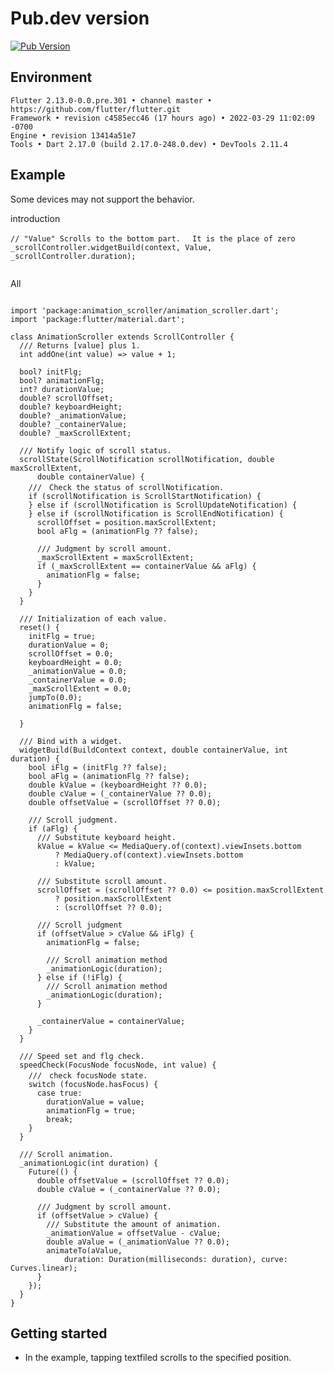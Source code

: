 <!-- 
This README describes the package. If you publish this package to pub.dev,
this README's contents appear on the landing page for your package.

For information about how to write a good package README, see the guide for
[writing package pages](https://dart.dev/guides/libraries/writing-package-pages). 

For general information about developing packages, see the Dart guide for
[creating packages](https://dart.dev/guides/libraries/create-library-packages)
and the Flutter guide for
[developing packages and plugins](https://flutter.dev/developing-packages). 
-->


# Pub.dev version

[![Pub Version](https://img.shields.io/pub/v/animation_scroller?color=emerald)](https://pub.dev/packages/animation_scroller/versions/)



## Environment

```
Flutter 2.13.0-0.0.pre.301 • channel master • https://github.com/flutter/flutter.git
Framework • revision c4585ecc46 (17 hours ago) • 2022-03-29 11:02:09 -0700
Engine • revision 13414a51e7
Tools • Dart 2.17.0 (build 2.17.0-248.0.dev) • DevTools 2.11.4
```


## Example

Some devices may not support the behavior.


introduction

```
// "Value" Scrolls to the bottom part.　 It is the place of zero
_scrollController.widgetBuild(context, Value, _scrollController.duration);
     
```

All 
```

import 'package:animation_scroller/animation_scroller.dart';
import 'package:flutter/material.dart';

class AnimationScroller extends ScrollController {
  /// Returns [value] plus 1.
  int addOne(int value) => value + 1;

  bool? initFlg;
  bool? animationFlg;
  int? durationValue;
  double? scrollOffset;
  double? keyboardHeight;
  double? _animationValue;
  double? _containerValue;
  double? _maxScrollExtent;

  /// Notify logic of scroll status.
  scrollState(ScrollNotification scrollNotification, double maxScrollExtent,
      double containerValue) {
    ///　Check the status of scrollNotification.
    if (scrollNotification is ScrollStartNotification) {
    } else if (scrollNotification is ScrollUpdateNotification) {
    } else if (scrollNotification is ScrollEndNotification) {
      scrollOffset = position.maxScrollExtent;
      bool aFlg = (animationFlg ?? false);

      /// Judgment by scroll amount.
      _maxScrollExtent = maxScrollExtent;
      if (_maxScrollExtent == containerValue && aFlg) {
        animationFlg = false;
      }
    }
  }

  /// Initialization of each value.
  reset() {
    initFlg = true;
    durationValue = 0;
    scrollOffset = 0.0;
    keyboardHeight = 0.0;
    _animationValue = 0.0;
    _containerValue = 0.0;
    _maxScrollExtent = 0.0;
    jumpTo(0.0);
    animationFlg = false;

  }

  /// Bind with a widget.
  widgetBuild(BuildContext context, double containerValue, int duration) {
    bool iFlg = (initFlg ?? false);
    bool aFlg = (animationFlg ?? false);
    double kValue = (keyboardHeight ?? 0.0);
    double cValue = (_containerValue ?? 0.0);
    double offsetValue = (scrollOffset ?? 0.0);

    /// Scroll judgment.
    if (aFlg) {
      /// Substitute keyboard height.
      kValue = kValue <= MediaQuery.of(context).viewInsets.bottom
          ? MediaQuery.of(context).viewInsets.bottom
          : kValue;

      /// Substitute scroll amount.
      scrollOffset = (scrollOffset ?? 0.0) <= position.maxScrollExtent
          ? position.maxScrollExtent
          : (scrollOffset ?? 0.0);

      /// Scroll judgment
      if (offsetValue > cValue && iFlg) {
        animationFlg = false;

        /// Scroll animation method
        _animationLogic(duration);
      } else if (!iFlg) {
        /// Scroll animation method
        _animationLogic(duration);
      }

      _containerValue = containerValue;
    }
  }

  /// Speed set and flg check.
  speedCheck(FocusNode focusNode, int value) {
    ///　check focusNode state.
    switch (focusNode.hasFocus) {
      case true:
        durationValue = value;
        animationFlg = true;
        break;
    }
  }

  /// Scroll animation.
  _animationLogic(int duration) {
    Future(() {
      double offsetValue = (scrollOffset ?? 0.0);
      double cValue = (_containerValue ?? 0.0);

      /// Judgment by scroll amount.
      if (offsetValue > cValue) {
        /// Substitute the amount of animation.
        _animationValue = offsetValue - cValue;
        double aValue = (_animationValue ?? 0.0);
        animateTo(aValue,
            duration: Duration(milliseconds: duration), curve: Curves.linear);
      }
    });
  }
}
```

## Getting started

* In the example, tapping textfiled scrolls to the specified position.
